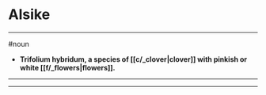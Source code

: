# Alsike
---
#noun
- **Trifolium hybridum, a species of [[c/_clover|clover]] with pinkish or white [[f/_flowers|flowers]].**
---
---

